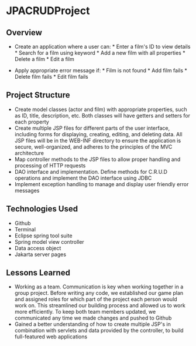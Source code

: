 # JPACRUDProject



## Overview
* Create an application where a user can:
		* Enter a film's ID to view details
		* Search for a film using keyword
		* Add a new film with all properties
		* Delete a film
		* Edit a film
		
* Apply appropriate error message if:
		* Film is not found
		* Add film fails
		* Delete film fails
		* Edit film fails
			

## Project Structure
* Create model classes (actor and film) with appropriate properties, such as ID, title, description, etc. Both classes will have getters and setters for each property
* Create multiple JSP files for different parts of the user interface, including forms for displaying, creating, editing, and deleting data. All JSP files will be in the WEB-INF directory to ensure the application is secure, well-organized, and adheres to the principles of the MVC architecture
* Map controller methods to the JSP files to allow proper handling and processing of HTTP requests
* DAO interface and implementation. Define methods for C.R.U.D operations and implement the DAO interface using JDBC
* Implement exception handling to manage and display user friendly error messages

## Technologies Used
* Github
* Terminal
* Eclipse spring tool suite
* Spring model view controller
* Data access object
* Jakarta server pages

## Lessons Learned
* Working as a team. Communication is key when working together in a group project. Before writing any code, we established our game plan and assigned roles for which part of the project each person would work on. This streamlined our building process and allowed us to work more efficiently. To keep both team members updated, we communicated any time we made changes and pushed to Github
* Gained a better understanding of how to create multiple JSP's in combination with servlets and data provided by the controller, to build full-featured web applications